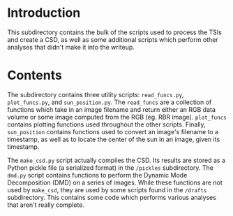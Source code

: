 # Introduction
This subdirectory contains the bulk of the scripts used to process the TSIs and create a CSD, as well as some additional scripts which perform other analyses that didn't make it into the writeup.

# Contents
The subdirectory contains three utility scripts: `read_funcs.py`, `plot_funcs.py`, and `sun_position.py`. The `read_funcs` are a collection of functions which take in an image filename and return either an RGB data volume or some image computed from the RGB (eg. RBR image). `plot_funcs` contains plotting functions used throughout the other scripts. Finally, `sun_position` contains functions used to convert an image's filename to a timestamp, as well as to locate the center of the sun in an image, given its timestamp.

The `make_csd.py` script actually compiles the CSD.  Its results are stored as a Python pickle file (a serialized format) in the `/pickles` subdirectory. The `dmd.py` script contains functions to perform the Dynamic Mode Decomposition (DMD) on a series of images. While these functions are not used by `make_csd`, they are used by some scripts found in the `/drafts` subdirectory. This contains some code which performs various analyses that aren't really complete.
